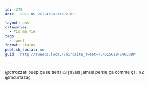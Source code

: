 ```yaml
---
id: 4270
date: '2011-05-25T14:54:30+02:00'

layout: post
categories:
  - Vis ma vie
tags:
  - tweet
format: status
publish_social: no
guid: 'http://tweets.local/?birdsite_tweet=73401561845465088'

---
```


@cmozzati ouep ça se tiens 😉 j’avais jamais pensé ça comme ça. 1/2 @mourtazag